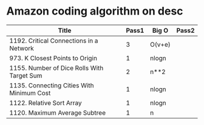 # Amazon coding algorithm on desc

| Title | Pass1 | Big O | Pass2 |
| ----- | ----- | ----- | ----- |
|1192. Critical Connections in a Network|3|O(v+e)|
|973. K Closest Points to Origin|1|nlogn|
|1155. Number of Dice Rolls With Target Sum|2|n**2|
|1135. Connecting Cities With Minimum Cost|1|nlogn|
|1122. Relative Sort Array|1|nlogn|
|1120. Maximum Average Subtree|1|n|

